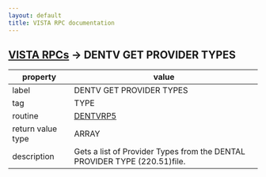 ```yaml
---
layout: default
title: VISTA RPC documentation
---
```




## [VISTA RPCs](TableOfContent.md) &#8594; DENTV GET PROVIDER TYPES 

 property | value 
--- | --- 
 label | DENTV GET PROVIDER TYPES
 tag | TYPE
 routine | [DENTVRP5](http://code.osehra.org/dox/Routine_DENTVRP5_source.html)
 return value type | ARRAY
 description | Gets a list of Provider Types from the DENTAL PROVIDER TYPE (220.51)file.